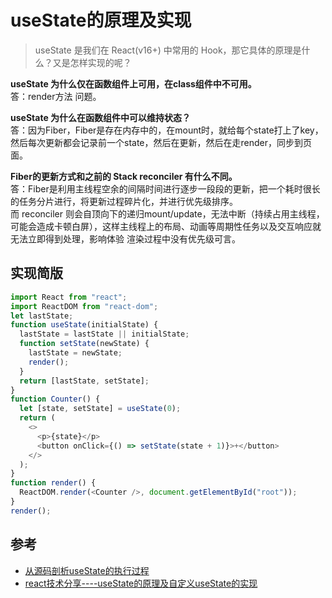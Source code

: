 
# useState的原理及实现

> useState 是我们在 React(v16+) 中常用的 Hook，那它具体的原理是什么？又是怎样实现的呢？

**useState 为什么仅在函数组件上可用，在class组件中不可用。**    
答：render方法 问题。

**useState 为什么在函数组件中可以维持状态？**    
答：因为Fiber，Fiber是存在内存中的，在mount时，就给每个state打上了key，然后每次更新都会记录前一个state，然后在更新，然后在走render，同步到页面。

**Fiber的更新方式和之前的 Stack reconciler 有什么不同。**    
答：Fiber是利用主线程空余的间隔时间进行逐步一段段的更新，把一个耗时很长的任务分片进行，将更新过程碎片化，并进行优先级排序。    
而 reconciler 则会自顶向下的递归mount/update，无法中断（持续占用主线程，可能会造成卡顿白屏），这样主线程上的布局、动画等周期性任务以及交互响应就无法立即得到处理，影响体验
渲染过程中没有优先级可言。

## 实现简版
``` js
import React from "react";
import ReactDOM from "react-dom";
let lastState;
function useState(initialState) {
  lastState = lastState || initialState;
  function setState(newState) {
    lastState = newState;
    render();
  }
  return [lastState, setState];
}
function Counter() {
  let [state, setState] = useState(0);
  return (
    <>
      <p>{state}</p>
      <button onClick={() => setState(state + 1)}>+</button>
    </>
  );
}
function render() {
  ReactDOM.render(<Counter />, document.getElementById("root"));
}
render();
```

## 参考
- [从源码剖析useState的执行过程](https://juejin.cn/post/6844903833764642830)
- [react技术分享----useState的原理及自定义useState的实现](https://blog.csdn.net/m0_46694056/article/details/122600029)
